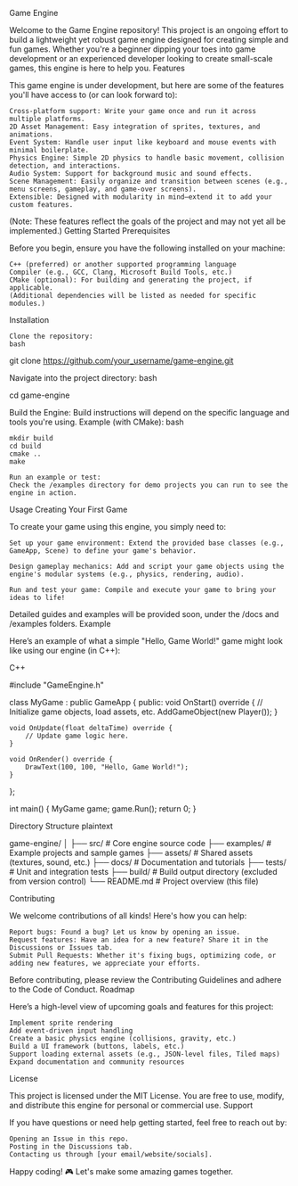 Game Engine

Welcome to the Game Engine repository!
This project is an ongoing effort to build a lightweight yet robust game engine designed for creating simple and fun games. Whether you're a beginner dipping your toes into game development or an experienced developer looking to create small-scale games, this engine is here to help you.
Features

This game engine is under development, but here are some of the features you'll have access to (or can look forward to):

    Cross-platform support: Write your game once and run it across multiple platforms.
    2D Asset Management: Easy integration of sprites, textures, and animations.
    Event System: Handle user input like keyboard and mouse events with minimal boilerplate.
    Physics Engine: Simple 2D physics to handle basic movement, collision detection, and interactions.
    Audio System: Support for background music and sound effects.
    Scene Management: Easily organize and transition between scenes (e.g., menu screens, gameplay, and game-over screens).
    Extensible: Designed with modularity in mind—extend it to add your custom features.

(Note: These features reflect the goals of the project and may not yet all be implemented.)
Getting Started
Prerequisites

Before you begin, ensure you have the following installed on your machine:

    C++ (preferred) or another supported programming language
    Compiler (e.g., GCC, Clang, Microsoft Build Tools, etc.)
    CMake (optional): For building and generating the project, if applicable.
    (Additional dependencies will be listed as needed for specific modules.)

Installation

    Clone the repository:
    bash

git clone https://github.com/your_username/game-engine.git

Navigate into the project directory:
bash

cd game-engine

Build the Engine:
Build instructions will depend on the specific language and tools you're using.
Example (with CMake):
bash

    mkdir build
    cd build
    cmake ..
    make

    Run an example or test:
    Check the /examples directory for demo projects you can run to see the engine in action.

Usage
Creating Your First Game

To create your game using this engine, you simply need to:

    Set up your game environment: Extend the provided base classes (e.g., GameApp, Scene) to define your game's behavior.

    Design gameplay mechanics: Add and script your game objects using the engine's modular systems (e.g., physics, rendering, audio).

    Run and test your game: Compile and execute your game to bring your ideas to life!

Detailed guides and examples will be provided soon, under the /docs and /examples folders.
Example

Here’s an example of what a simple "Hello, Game World!" game might look like using our engine (in C++):

C++

#include "GameEngine.h"

class MyGame : public GameApp {
public:
    void OnStart() override {
        // Initialize game objects, load assets, etc.
        AddGameObject(new Player());
    }

    void OnUpdate(float deltaTime) override {
        // Update game logic here.
    }

    void OnRender() override {
        DrawText(100, 100, "Hello, Game World!");
    }
};

int main() {
    MyGame game;
    game.Run();
    return 0;
}

Directory Structure
plaintext

game-engine/
│
├── src/                # Core engine source code
├── examples/           # Example projects and sample games
├── assets/             # Shared assets (textures, sound, etc.)
├── docs/               # Documentation and tutorials
├── tests/              # Unit and integration tests
├── build/              # Build output directory (excluded from version control)
└── README.md           # Project overview (this file)

Contributing

We welcome contributions of all kinds! Here's how you can help:

    Report bugs: Found a bug? Let us know by opening an issue.
    Request features: Have an idea for a new feature? Share it in the Discussions or Issues tab.
    Submit Pull Requests: Whether it's fixing bugs, optimizing code, or adding new features, we appreciate your efforts.

Before contributing, please review the Contributing Guidelines and adhere to the Code of Conduct.
Roadmap

Here’s a high-level view of upcoming goals and features for this project:

    Implement sprite rendering
    Add event-driven input handling
    Create a basic physics engine (collisions, gravity, etc.)
    Build a UI framework (buttons, labels, etc.)
    Support loading external assets (e.g., JSON-level files, Tiled maps)
    Expand documentation and community resources

License

This project is licensed under the MIT License.
You are free to use, modify, and distribute this engine for personal or commercial use.
Support

If you have questions or need help getting started, feel free to reach out by:

    Opening an Issue in this repo.
    Posting in the Discussions tab.
    Contacting us through [your email/website/socials].

Happy coding! 🎮 Let's make some amazing games together.

